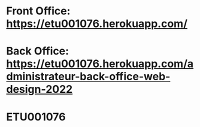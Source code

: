# Front Office: https://etu001076.herokuapp.com/

# Back Office: https://etu001076.herokuapp.com/administrateur-back-office-web-design-2022

# ETU001076
